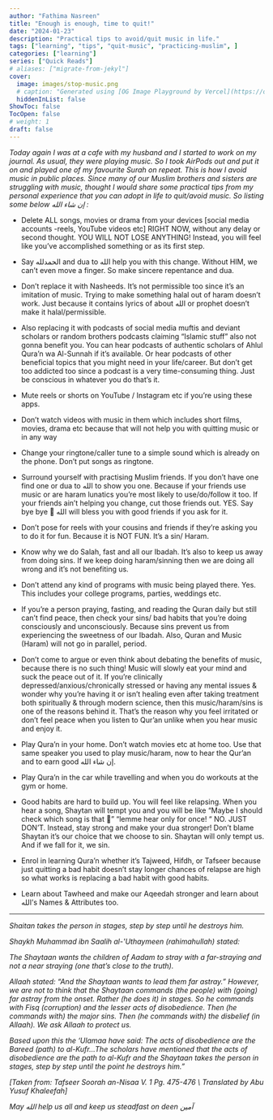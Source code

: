 ```yaml
---
author: "Fathima Nasreen"
title: "Enough is enough, time to quit!"
date: "2024-01-23"
description: "Practical tips to avoid/quit music in life."
tags: ["learning", "tips", "quit-music", "practicing-muslim", ]
categories: ["learning"]
series: ["Quick Reads"]
# aliases: ["migrate-from-jekyl"]
cover:
  image: images/stop-music.png
  # caption: "Generated using [OG Image Playground by Vercel](https://og-playground.vercel.app/)"
  hiddenInList: false
ShowToc: false
TocOpen: false
# weight: 1
draft: false
---
```






_Today again I was at a cafe with my husband and I started to work on my journal. As usual, they were playing music. So I took AirPods out and put it on and played one of my favourite Surah on repeat. This is how I avoid music in public places. Since many of our Muslim brothers and sisters are struggling with music, thought I would share some practical tips from my personal experience that you can adopt in life to quit/avoid music. So listing some below إن شاء الله :_



-   Delete ALL songs, movies or drama from your devices [social media accounts -reels, YouTube videos etc] RIGHT NOW, without any delay or second thought. YOU WILL NOT LOSE ANYTHING! Instead, you will feel like you’ve accomplished something or as its first step.


-   Say الحمدلله and dua to الله help you with this change. Without HIM, we can’t even move a finger. So make sincere repentance and dua.


-   Don’t replace it with Nasheeds. It’s not permissible too since it’s an imitation of music. Trying to make something halal out of haram doesn’t work. Just because it contains lyrics of about الله or prophet doesn’t make it halal/permissible.


-   Also replacing it with podcasts of social media muftis and deviant scholars or random brothers podcasts claiming “Islamic stuff” also not gonna benefit you. You can hear podcasts of authentic scholars of Ahlul Qura’n wa Al-Sunnah if it’s available. Or hear podcasts of other beneficial topics that you might need in your life/career. But don’t get too addicted too since a podcast is a very time-consuming thing. Just be conscious in whatever you do that’s it.


-   Mute reels or shorts on YouTube / Instagram etc if you’re using these apps.


-   Don’t watch videos with music in them which includes short films, movies, drama etc because that will not help you with quitting music or in any way


-   Change your ringtone/caller tune to a simple sound which is already on the phone. Don’t put songs as ringtone.


-   Surround yourself with practising Muslim friends. If you don’t have one find one or dua to الله to show you one. Because if your friends use music or are haram lunatics you’re most likely to use/do/follow it too. If your friends ain’t helping you change, cut those friends out. YES. Say bye bye 👋 الله will bless you with good friends if you ask for it.


-   Don’t pose for reels with your cousins and friends if they’re asking you to do it for fun. Because it is NOT FUN. It’s a sin/ Haram.


-   Know why we do Salah, fast and all our Ibadah. It’s also to keep us away from doing sins. If we keep doing haram/sinning then we are doing all wrong and it’s not benefiting us.


-   Don’t attend any kind of programs with music being played there. Yes. This includes your college programs, parties, weddings etc.


-   If you’re a person praying, fasting, and reading the Quran daily but still can’t find peace, then check your sins/ bad habits that you’re doing consciously and unconsciously. Because sins prevent us from experiencing the sweetness of our Ibadah. Also, Quran and Music (Haram) will not go in parallel, period.


-   Don’t come to argue or even think about debating the benefits of music, because there is no such thing! Music will slowly eat your mind and suck the peace out of it. If you’re clinically depressed/anxious/chronically stressed or having any mental issues & wonder why you’re having it or isn’t healing even after taking treatment both spiritually & through modern science, then this music/haram/sins is one of the reasons behind it. That’s the reason why you feel irritated or don’t feel peace when you listen to Qur’an unlike when you hear music and enjoy it.


-   Play Qura’n in your home. Don’t watch movies etc at home too. Use that same speaker you used to play music/haram, now to hear the Qur’an and to earn good إن شاء الله.


-   Play Qura’n in the car while travelling and when you do workouts at the gym or home.


-   Good habits are hard to build up. You will feel like relapsing. When you hear a song, Shaytan will tempt you and you will be like “Maybe I should check which song is that 🤔” “lemme hear only for once! “ NO. JUST DON’T. Instead, stay strong and make your dua stronger! Don’t blame Shaytan it’s our choice that we choose to sin. Shaytan will only tempt us. And if we fall for it, we sin.


-   Enrol in learning Qura’n whether it’s Tajweed, Hifdh, or Tafseer because just quitting a bad habit doesn’t stay longer chances of relapse are high so what works is replacing a bad habit with good habits.


-   Learn about Tawheed and make our Aqeedah stronger and learn about الله’s Names & Attributes too.

----

_Shaitan takes the person in stages, step by step until he destroys him._

_Shaykh Muhammad ibn Saalih al-'Uthaymeen (rahimahullah) stated:_

_The Shaytaan wants the children of Aadam to stray with a far-straying and not a near straying (one that’s close to the truth)._

_Allaah stated: “And the Shaytaan wants to lead them far astray.” However, we are not to think that the Shaytaan commands (the people) with (going) far astray from the onset. Rather (he does it) in stages. So he commands with Fisq (corruption) and the lesser acts of disobedience. Then (he commands with) the major sins. Then (he commands with) the disbelief (in Allaah). We ask Allaah to protect us._

_Based upon this the ‘Ulamaa have said: The acts of disobedience are the Bareed (path) to al-Kufr…The scholars have mentioned that the acts of disobedience are the path to al-Kufr and the Shaytaan takes the person in stages, step by step until the point he destroys him.”_

_[Taken from: Tafseer Soorah an-Nisaa V. 1 Pg. 475-476 \ Translated by Abu Yusuf Khaleefah]_

_May الله help us all and keep us steadfast on deen آمين_